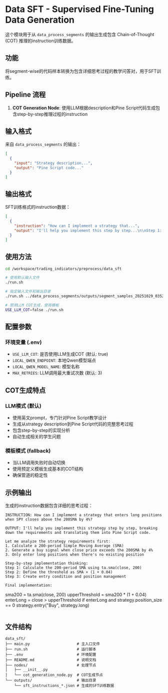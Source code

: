 # Data SFT - Supervised Fine-Tuning Data Generation

这个模块用于从 `data_process_segments` 的输出生成包含 Chain-of-Thought (COT) 推理的instruction训练数据。

## 功能

将segment-wise的代码样本转换为包含详细思考过程的教学问答对，用于SFT训练。

## Pipeline 流程

1. **COT Generation Node**: 使用LLM根据description和Pine Script代码生成包含step-by-step推理过程的instruction

## 输入格式

来自 `data_process_segments` 的输出：
```json
[
  {
    "input": "Strategy description...",
    "output": "Pine Script code..."
  }
]
```

## 输出格式

SFT训练格式的instruction数据：
```json
[
  {
    "instruction": "How can I implement a strategy that...",
    "output": "I'll help you implement this step by step...\n\nStep 1: Analyze requirements...\nStep 2: Implementation thinking...\nFinal code:\n```\ncode here\n```"
  }
]
```

## 使用方法

```bash
cd /workspace/trading_indicators/preprocess/data_sft

# 使用默认输入文件
./run.sh

# 指定输入文件和输出目录
./run.sh ../data_process_segments/outputs/segment_samples_20251029_035241.json outputs

# 禁用LLM COT生成，使用模板
USE_LLM_COT=false ./run.sh
```

## 配置参数

### 环境变量 (.env)
- `USE_LLM_COT`: 是否使用LLM生成COT (默认: true)
- `LOCAL_QWEN_ENDPOINT`: 本地Qwen模型端点
- `LOCAL_QWEN_MODEL_NAME`: 模型名称
- `MAX_RETRIES`: LLM调用最大重试次数 (默认: 3)

## COT生成特点

### LLM模式 (默认)
- 使用英文prompt，专门针对Pine Script教学设计
- 生成从strategy description到Pine Script代码的完整思考过程
- 包含step-by-step的实现分析
- 自动生成相关的学生问题

### 模板模式 (fallback)
- 当LLM调用失败时自动切换
- 使用预定义模板生成基本的COT结构
- 确保管道的稳定性

## 示例输出

生成的instruction数据包含详细的思考过程：

```
INSTRUCTION: How can I implement a strategy that enters long positions when SPY closes above the 200SMA by 4%?

OUTPUT: I'll help you implement this strategy step by step, breaking down the requirements and translating them into Pine Script code.

Let me analyze the strategy requirements first:
1. Calculate a 200-period Simple Moving Average (SMA)
2. Generate a buy signal when close price exceeds the 200SMA by 4%
3. Only enter long positions when there's no existing position

Step-by-step implementation thinking:
Step 1: Calculate the 200-period SMA using ta.sma(close, 200)
Step 2: Define the threshold as SMA × (1 + 0.04)
Step 3: Create entry condition and position management

Final implementation:
```
sma200 = ta.sma(close, 200)
upperThreshold = sma200 * (1 + 0.04)
enterLong = close > upperThreshold
if enterLong and strategy.position_size == 0
    strategy.entry("Buy", strategy.long)
```
```

## 文件结构

```
data_sft/
├── main.py                     # 主入口文件
├── run.sh                      # 运行脚本  
├── .env                        # 环境配置
├── README.md                   # 说明文档
├── nodes/                      # 处理节点
│   ├── __init__.py
│   └── cot_generation_node.py  # COT生成节点
└── outputs/                    # 输出目录
    └── sft_instructions_*.json # 生成的SFT训练数据
```